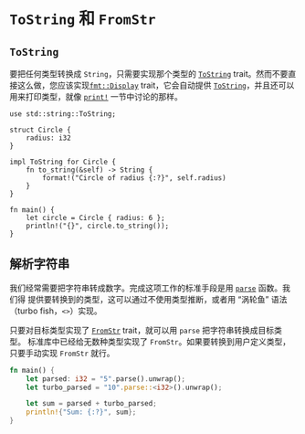 # `ToString` 和 `FromStr`

## `ToString`

要把任何类型转换成 `String`，只需要实现那个类型的 [`ToString`] trait。然而不要直接这么做，您应该实现[`fmt::Display`][Display] trait，它会自动提供 [`ToString`]，并且还可以用来打印类型，就像 [`print!`][print] 一节中讨论的那样。

```rust,editable
use std::string::ToString;

struct Circle {
    radius: i32
}

impl ToString for Circle {
    fn to_string(&self) -> String {
        format!("Circle of radius {:?}", self.radius)
    }
}

fn main() {
    let circle = Circle { radius: 6 };
    println!("{}", circle.to_string());
}
```

## 解析字符串

我们经常需要把字符串转成数字。完成这项工作的标准手段是用 [`parse`] 函数。我们得
提供要转换到的类型，这可以通过不使用类型推断，或者用 “涡轮鱼” 语法（turbo
 fish，`<>`）实现。

只要对目标类型实现了 [`FromStr`] trait，就可以用 `parse` 把字符串转换成目标类型。
标准库中已经给无数种类型实现了 `FromStr`。如果要转换到用户定义类型，只要手动实现
 `FromStr` 就行。

```rust
fn main() {
    let parsed: i32 = "5".parse().unwrap();
    let turbo_parsed = "10".parse::<i32>().unwrap();

    let sum = parsed + turbo_parsed;
    println!{"Sum: {:?}", sum};
}
```

[`ToString`]: https://doc.rust-lang.org/std/string/trait.ToString.html
[Display]: https://doc.rust-lang.org/std/fmt/trait.Display.html
[print]: ../hello/print.md
[`parse`]: https://doc.rust-lang.org/std/primitive.str.html#method.parse
[`FromStr`]: https://doc.rust-lang.org/std/str/trait.FromStr.html